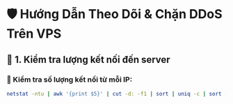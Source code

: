# 🛡️ Hướng Dẫn Theo Dõi & Chặn DDoS Trên VPS

## 📌 1. Kiểm tra lượng kết nối đến server

### 🔹 Kiểm tra số lượng kết nối từ mỗi IP:
```sh
netstat -ntu | awk '{print $5}' | cut -d: -f1 | sort | uniq -c | sort -nr | head -20

